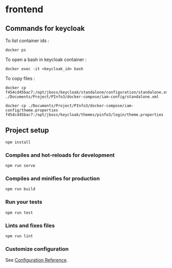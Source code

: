 # frontend

## Commands for keycloak

To list container ids :

`docker ps`

To open a bash in keycloak container :

`docker exec -it <keycloak_id> bash`

To copy files :

```
docker cp f454cd45bac7:/opt/jboss/keycloak/standalone/configuration/standalone.xml ./Documents/Project/PInfo3/docker-compose/iam-config/standalone.xml

docker cp ./Documents/Project/PInfo3/docker-compose/iam-config/theme.properties f454cd45bac7:/opt/jboss/keycloak/themes/pinfo3/login/theme.properties
```



## Project setup
```
npm install
```

### Compiles and hot-reloads for development
```
npm run serve
```

### Compiles and minifies for production
```
npm run build
```

### Run your tests
```
npm run test
```

### Lints and fixes files
```
npm run lint
```

### Customize configuration
See [Configuration Reference](https://cli.vuejs.org/config/).
